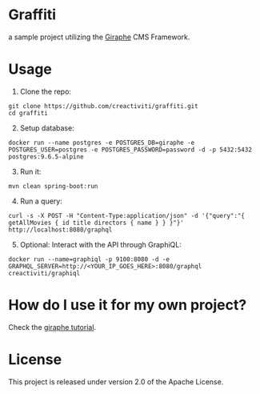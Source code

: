 # Graffiti

a sample project utilizing the [Giraphe](https://github.com/creactiviti/giraphe) CMS Framework.

# Usage 

1. Clone the repo:

```
git clone https://github.com/creactiviti/graffiti.git
cd graffiti
```

2. Setup database: 

```
docker run --name postgres -e POSTGRES_DB=giraphe -e POSTGRES_USER=postgres -e POSTGRES_PASSWORD=password -d -p 5432:5432 postgres:9.6.5-alpine
```

3. Run it:

```
mvn clean spring-boot:run
```

4. Run a query:

```
curl -s -X POST -H "Content-Type:application/json" -d '{"query":"{ getAllMovies { id title directors { name } } }"}' http://localhost:8080/graphql
```

5. Optional: Interact with the API through GraphiQL:

```
docker run --name=graphiql -p 9100:8080 -d -e GRAPHQL_SERVER=http://<YOUR_IP_GOES_HERE>:8080/graphql creactiviti/graphiql
```

# How do I use it for my own project?

Check the [giraphe tutorial](https://github.com/creactiviti/giraphe#getting-started). 

# License

This project is released under version 2.0 of the Apache License.

